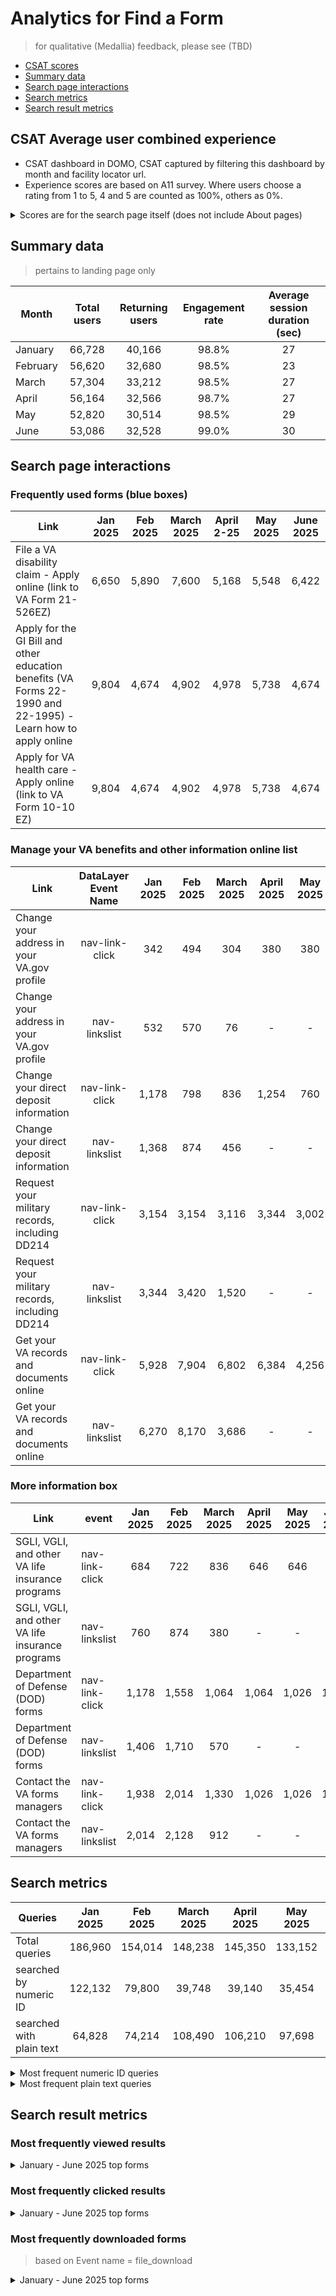 # Analytics for Find a Form
> for qualitative (Medallia) feedback, please see (TBD)

- [CSAT scores](https://github.com/department-of-veterans-affairs/va.gov-team/blob/master/products/find-a-va-form/analytics/analytics-find-a-form.md#csat-scores)
- [Summary data](#summary-data)
- [Search page interactions](#search-page-interactions)
- [Search metrics](https://github.com/department-of-veterans-affairs/va.gov-team/blob/master/products/find-a-va-form/analytics/analytics-find-a-form.md#search-metrics)
- [Search result metrics](https://github.com/department-of-veterans-affairs/va.gov-team/blob/master/products/find-a-va-form/analytics/analytics-find-a-form.md#search-result-metrics)
  
## CSAT Average user combined experience
- CSAT dashboard in DOMO, CSAT captured by filtering this dashboard by month and facility locator url.
- Experience scores are based on A11 survey. Where users choose a rating from 1 to 5, 4 and 5 are counted as 100%, others as 0%.

<details>
	<summary>Scores are for the search page itself (does not include About pages)</summary>
	

</details>


## Summary data
> pertains to landing page only

|	Month	|	Total users	|	Returning users	|	Engagement rate	|	Average session duration (sec)	|
|	---	|	:---:		|	:---:		|	:---:		|	:---:		|
|	January 	|	 66,728 	|	 40,166 	|	98.8%	|	27	|
|	February	|	 56,620 	|	 32,680 	|	98.5%	|	23	|
|	March	|	 57,304 	|	 33,212 	|	98.5%	|	27	|
|	April	|	 56,164 	|	 32,566 	|	98.7%	|	27	|
|	May	|	 52,820 	|	 30,514 	|	98.5%	|	29	|
|	June	|	 53,086 	|	 32,528 	|	99.0%	|	30	|



## Search page interactions
### Frequently used forms (blue boxes)	

| Link	| Jan 2025  | Feb 2025  | March 2025  | April 2-25 | May 2025 | June 2025
| --- | :---:|:---:|:---:|:---:|:---:|:---:| 
| File a VA disability claim - Apply online (link to VA Form 21-526EZ)	|	 6,650 	|	 5,890 	|	 7,600 	|	 5,168 	|	 5,548 	|	 6,422 	|
| Apply for the GI Bill and other education benefits (VA Forms 22-1990 and 22-1995) - Learn how to apply online	|	 9,804 	|	 4,674 	|	 4,902 	|	 4,978 	|	 5,738 	|	 4,674 	|
| Apply for VA health care - Apply online (link to VA Form 10-10 EZ)	|	 9,804 	|	 4,674 	|	 4,902 	|	 4,978 	|	 5,738 	|	 4,674 	|


	
### Manage your VA benefits and other information online list

| Link	| DataLayer Event Name | Jan 2025  | Feb 2025  | March 2025  | April 2025 | May 2025 | June 2025
| --- | :---:|:---:|:---:|:---:|:---:|:---:| :---:| 
| 	Change your address in your VA.gov profile	|	nav-link-click	|	 342 	|	 494 	|	 304 	|	 380 	|	 380 	|	 304 	|
|	Change your address in your VA.gov profile	|	nav-linkslist	|	 532 	|	 570 	|	 76 	|	 -   	|	 -   	|	 -   	|
|	Change your direct deposit information		|	nav-link-click	|	 1,178 	|	 798 	|	 836 	|	 1,254 	|	 760 	|	 684 	|
|	Change your direct deposit information	|	nav-linkslist		|	 1,368 	|	 874 	|	 456 	|	 -   	|	 -   	|	 -   	|
| 	Request your military records, including DD214	|	nav-link-click	|	 3,154 	|	 3,154 	|	 3,116 	|	 3,344 	|	 3,002 	|	 2,166 	|
|	Request your military records, including DD214	|	nav-linkslist	|	 3,344 	|	 3,420 	|	 1,520 	|	 -   	|	 -   	|	 -   	
| 	Get your VA records and documents online	|	nav-link-click	|	 5,928 	|	 7,904 	|	 6,802 	|	 6,384 	|	 4,256 	|	 5,130 	|
|	Get your VA records and documents online	|	nav-linkslist	|	 6,270 	|	 8,170 	|	 3,686 	|	 -   	|	 -   	|	 -   	|

### More information box
| Link	| event | Jan 2025  | Feb 2025  | March 2025  | April 2025 | May 2025 | June 2025
| --- |--- | :---:|:---:|:---:|:---:|:---:|:---:|
|	SGLI, VGLI, and other VA life insurance programs	|	nav-link-click	|	 684 	|	 722 	|	 836 	|	 646 	|	 646 	|	 418 	|
|	SGLI, VGLI, and other VA life insurance programs	|	nav-linkslist	|	 760 	|	 874 	|	 380 	|	 -   	|	 -   	|	 -   	|
 | 	Department of Defense (DOD) forms 	|	nav-link-click	|	 1,178 	|	 1,558 	|	 1,064 	|	 1,064 	|	 1,026 	|	 1,102 	|
|	Department of Defense (DOD) forms 	|	nav-linkslist	|	 1,406 	|	 1,710 	|	 570 	|	 -   	|	 -   	|	 -   	|
|	Contact the VA forms managers	|	nav-link-click	|	 1,938 	|	 2,014 	|	 1,330 	|	 1,026 	|	 1,026 	|	 1,596 	|
|	Contact the VA forms managers	|	nav-linkslist	|	 2,014 	|	 2,128 	|	 912 	|	 -   	|	 -   	|	 -   	|


## Search metrics


| Queries |Jan 2025  | Feb 2025  | March 2025  | April 2025 | May 2025 | June 2025
| --- | :---:|:---:|:---:|:---:|:---:|:---:|
| Total queries | 186,960 | 154,014  | 148,238| 145,350 | 133,152 | 134,672
| searched by numeric ID |	 122,132 	|	 79,800 	|	 39,748 	|	 39,140 	|	 35,454 	|	 36,366 	|
| searched with plain text |  64,828 	|	 74,214 	|	 108,490 	|	 106,210 	|	 97,698 	|	 98,306 	|

<details>
	<summary> Most frequent numeric ID queries </summary>

| Numeric ID |Jan 2025  | Feb 2025  | March 2025  | April 2025 | May 2025 | June 2025
| --- | :---:|:---:|:---:|:---:|:---:|:---:|
| total |	 122,132 	|	 79,800 	|	 39,748 	|	 39,140 	|	 35,454 	|	 36,366 	|  
|	21-0966	|	 1,026 	|	 1,102 	|	 3,382 	|	 2,546 	|	 2,850 	|	 2,470 	|
|	21-526ez	|	 4,370 	|	 2,508 	|	 950 	|	 1,140 	|	 1,064 	|	 722 	|
|	22-1995	|	 7,600 	|	 2,166 	|	 532 	|	 114 	|	 76 	|	 38 	|
|	21-4138	|	 2,280 	|	 2,508 	|	 1,216 	|	 1,292 	|	 532 	|	 798 	|
|	20-0995	|	 3,572 	|	 2,128 	|	 988 	|	 760 	|	 760 	|	 380 	|
|	4138	|	 1,900 	|	 836 	|	 494 	|	 950 	|	 1,292 	|	 1,444 	|
|	21-22	|	 2,242 	|	 1,406 	|	 988 	|	 760 	|	 646 	|	 722 	|
|	526ez	|	 1,672 	|	 1,862 	|	 1,292 	|	 798 	|	 342 	|	 760 	|
|	21-4142	|	 1,862 	|	 1,254 	|	 608 	|	 722 	|	 1,102 	|	 494 	|
|	526	|	 836 	|	 912 	|	 228 	|	 988 	|	 1,064 	|	 1,406 	|
|	10-10ezr	|	 1,178 	|	 950 	|	 988 	|	 380 	|	 380 	|	 1,444 	|
|	10-10cg	|	 1,026 	|	 646 	|	 684 	|	 684 	|	 874 	|	 912 	|
|	1199	|	 798 	|	 456 	|	 1,216 	|	 950 	|	 760 	|	 646 	|
|	995	|	 950 	|	 722 	|	 380 	|	 608 	|	 684 	|	 570 	|
|	21-2680	|	 1,292 	|	 836 	|	 684 	|	 456 	|	 342 	|	 228 	|
|	22-5490	|	 2,318 	|	 532 	|	 152 	|	 190 	|	 76 	|	 114 	|
|	20-0996	|	 1,178 	|	 646 	|	 380 	|	 190 	|	 456 	|	 418 	|
|	781	|	 950 	|	 912 	|	 418 	|	 228 	|	 228 	|	 380 	|
|	21-686c	|	 1,254 	|	 874 	|	 304 	|	 342 	|	 114 	|	 38 	|
|	21p-534ez	|	 1,140 	|	 646 	|	 228 	|	 190 	|	 266 	|	 380 	|

</details> 



<details>
	<summary> Most frequent plain text queries  </summary>

|Plain text |Jan 2025  | Feb 2025  | March 2025  | April 2025 | May 2025 | June 2025
| --- | :---:|:---:|:---:|:---:|:---:|:---:|
| total |	 64,828 	|	 74,214 	|	 108,490 	|	 106,210 	|	 97,698 	|	 98,306 	|
|	(not set)	|	 -   	|	 31,692 	|	 87,704 	|	 85,386 	|	 81,586 	|	 82,726 	|	 369,094 
|	foia	|	 1,026 	|	 646 	|	 646 	|	 494 	|	 38 	|	 76 	|	 2,926 
|	request	|	 342 	|	 190 	|	 -   	|	 342 	|	 228 	|	 494 	|	 1,596 
|	intent to file	|	 722 	|	 304 	|	 38 	|	 76 	|	 190 	|	 152 	|	 1,482 
|	aid and attendance	|	 570 	|	 152 	|	 342 	|	 190 	|	 152 	|	 -   	|	 1,406 
|	dic	|	 456 	|	 190 	|	 304 	|	 266 	|	 152 	|	 -   	|	 1,368 
|	coe	|	 228 	|	 342 	|	 190 	|	 228 	|	 190 	|	 114 	|	 1,292 
|	dbq	|	 646 	|	 228 	|	 38 	|	 114 	|	 114 	|	 76 	|	 1,216 
|	direct deposit	|	 570 	|	 304 	|	 114 	|	 -   	|	 38 	|	 114 	|	 1,140 
|	tax	|	 418 	|	 494 	|	 76 	|	 114 	|	 -   	|	 -   	|	 1,102 
|	rfs	|	 304 	|	 152 	|	 152 	|	 76 	|	 114 	|	 266 	|	 1,064 
|	fmla	|	 114 	|	 304 	|	 76 	|	 76 	|	 266 	|	 114 	|	 950 
|	travel	|	 266 	|	 228 	|	 266 	|	 76 	|	 38 	|	 38 	|	 912 
|	burial	|	 304 	|	 304 	|	 38 	|	 -   	|	 114 	|	 114 	|	 874 
|	certificate of eligibility	|	 494 	|	 228 	|	 -   	|	 76 	|	 38 	|	 -   	|	 836 

</details>

## Search result metrics

### Most frequently viewed results

<details> 
<summary> January - June 2025 top forms </summary>

| Form	| Jan 2025  | Feb 2025  | March 2025  | April 2025 | May 2025 | June 2025
| --- | :---:|:---:|:---:|:---:|:---:|:---:|
|	/find-forms/?q=22-1995	|	 7,904 	|	 3,876 	|	 4,294 	|	 2,280 	|	 3,116 	|	 3,192 
|	/find-forms/?q=21-526ez	|	 4,712 	|	 3,876 	|	 3,382 	|	 3,914 	|	 3,762 	|	 3,686 
|	/find-forms/?q=20-0995	|	 4,028 	|	 3,268 	|	 2,774 	|	 3,230 	|	 3,610 	|	 2,888 
|	/find-forms/?q=21-4138	|	 2,432 	|	 3,686 	|	 3,914 	|	 3,990 	|	 2,470 	|	 3,306 
|	/find-forms/?q=21-0966	|	 1,026 	|	 1,368 	|	 5,092 	|	 3,458 	|	 4,180 	|	 3,610 
|	/find-forms/?q=21-22	|	 2,470 	|	 2,014 	|	 2,812 	|	 2,584 	|	 2,166 	|	 3,078 
|	/find-forms/?q=4138	|	 2,014 	|	 1,330 	|	 1,900 	|	 2,888 	|	 3,572 	|	 3,420 
|	/find-forms/?q=526	|	 912 	|	 1,482 	|	 1,254 	|	 3,002 	|	 3,268 	|	 3,686 
|	/find-forms/?q=21-4142	|	 2,204 	|	 1,824 	|	 2,546 	|	 1,976 	|	 2,926 	|	 2,052 
|	/find-forms/?q=526ez	|	 2,128 	|	 2,926 	|	 2,774 	|	 2,052 	|	 1,178 	|	 1,596 
|	/find-forms/?q=22-5490	|	 2,356 	|	 912 	|	 1,444 	|	 1,900 	|	 1,520 	|	 2,850 
|	/find-forms/?q=10-10ezr	|	 1,672 	|	 1,482 	|	 2,014 	|	 1,178 	|	 1,216 	|	 3,154 
|	/find-forms/?q=10-10cg	|	 1,748 	|	 1,102 	|	 1,558 	|	 1,444 	|	 2,014 	|	 2,204 
|	/find-forms/?q=0995	|	 912 	|	 1,254 	|	 1,292 	|	 1,672 	|	 2,090 	|	 1,938 
|	/find-forms/?q=21-2680	|	 1,482 	|	 1,254 	|	 2,128 	|	 1,596 	|	 1,026 	|	 988 
|	/find-forms/?q=21-686c	|	 1,330 	|	 1,178 	|	 1,596 	|	 1,634 	|	 950 	|	 1,368 
|	/find-forms/?q=20-0996	|	 1,178 	|	 1,102 	|	 1,292 	|	 1,330 	|	 1,672 	|	 1,444 
|	/find-forms/?q=1199	|	 1,558 	|	 722 	|	 1,292 	|	 1,292 	|	 874 	|	 722 
|	/find-forms/?q=21-674	|	 1,140 	|	 1,026 	|	 1,254 	|	 1,444 	|	 722 	|	 874 
|	/find-forms/?q=0781	|	 1,216 	|	 1,216 	|	 950 	|	 874 	|	 1,178 	|	 950 
|	/find-forms/?q=21-0845	|	 1,596 	|	 1,216 	|	 760 	|	 1,520 	|	 722 	|	 570 
|	/find-forms/?q=21p-534ez	|	 1,292 	|	 1,026 	|	 912 	|	 798 	|	 950 	|	 1,292 
|	/find-forms/?q=21-0781	|	 1,026 	|	 1,254 	|	 1,178 	|	 950 	|	 912 	|	 874 
|	/find-forms/?q=1010ez	|	 988 	|	 228 	|	 760 	|	 1,672 	|	 494 	|	 1,140 
|	/find-forms/?q=10182	|	 798 	|	 684 	|	 1,026 	|	 912 	|	 874 	|	 912 
|	/find-forms/?q=686c	|	 1,102 	|	 912 	|	 494 	|	 798 	|	 1,026 	|	 684 
|	/find-forms/?q=21-4142a	|	 684 	|	 608 	|	 912 	|	 798 	|	 1,216 	|	 722 
|	/find-forms/?q=21-10210	|	 684 	|	 722 	|	 1,178 	|	 798 	|	 380 	|	 1,026 
|	/find-forms/?q=22-1990e	|	 1,102 	|	 456 	|	 418 	|	 836 	|	 722 	|	 1,254 
|	/find-forms/?q=10-10ez	|	 608 	|	 532 	|	 950 	|	 874 	|	 722 	|	 874 
|	/find-forms/?q=foia	|	 1,102 	|	 760 	|	 1,292 	|	 760 	|	 304 	|	 342 
|	/find-forms/?q=0845	|	 760 	|	 1,520 	|	 912 	|	 608 	|	 266 	|	 342 
|	/find-forms/?q=0996	|	 684 	|	 304 	|	 380 	|	 1,406 	|	 1,064 	|	 418 
|	/find-forms/?q=21-8940	|	 608 	|	 988 	|	 684 	|	 646 	|	 570 	|	 722 
|	/find-forms/?q=22-1990	|	 1,064 	|	 646 	|	 456 	|	 722 	|	 608 	|	 532 
|	/find-forms/?q=intent+to+file	|	 760 	|	 608 	|	 608 	|	 760 	|	 570 	|	 608 
|	/find-forms/?q=0740	|	 494 	|	 608 	|	 532 	|	 988 	|	 608 	|	 456 
|	/find-forms/?q=4142	|	 1,140 	|	 190 	|	 532 	|	 570 	|	 608 	|	 646 
|	/find-forms/?q=10-10171	|	 380 	|	 608 	|	 950 	|	 1,064 	|	 456 	|	 -   
|	/find-forms/?q=10-10172	|	 494 	|	 646 	|	 722 	|	 494 	|	 380 	|	 532 
|	/find-forms/?q=10-10hs	|	 950 	|	 494 	|	 646 	|	 228 	|	 380 	|	 570 
|	/find-forms/?q=sf180	|	 304 	|	 418 	|	 1,216 	|	 608 	|	 380 	|	 266 
|	/find-forms/?q=21p-530ez	|	 456 	|	 304 	|	 456 	|	 532 	|	 532 	|	 874 
|	/find-forms/?q=chapter+35	|	 532 	|	 266 	|	 456 	|	 722 	|	 342 	|	 798 
|	/find-forms/?q=dd214	|	 1,710 	|	 1,026 	|	 152 	|	 38 	|	 38 	|	 114 
|	/find-forms/?q=674	|	 494 	|	 380 	|	 532 	|	 646 	|	 380 	|	 494 
|	/find-forms/?q=aid+and+attendance	|	 646 	|	 380 	|	 646 	|	 494 	|	 532 	|	 228 
|	/find-forms/?q=8940	|	 456 	|	 456 	|	 456 	|	 646 	|	 418 	|	 456 
|	/find-forms/?q=10-3542	|	 76 	|	 684 	|	 152 	|	 608 	|	 646 	|	 646 
|	/find-forms/?q=va+form+10-8678	|	 456 	|	 266 	|	 266 	|	 532 	|	 874 	|	 418 
|	/find-forms/?q=21p-527ez	|	 114 	|	 418 	|	 608 	|	 570 	|	 380 	|	 646 
|	/find-forms/?q=2237	|	 494 	|	 570 	|	 570 	|	 342 	|	 570 	|	 190 
|	/find-forms/?q=dic	|	 570 	|	 228 	|	 760 	|	 532 	|	 380 	|	 152 
|	/find-forms/?q=0966	|	 342 	|	 722 	|	 380 	|	 380 	|	 532 	|	 190 
|	/find-forms/?q=20-10206	|	 722 	|	 380 	|	 266 	|	 532 	|	 342 	|	 304 
|	/find-forms/?q=21-526	|	 190 	|	 646 	|	 760 	|	 418 	|	 228 	|	 304 
|	/find-forms/?q=2680	|	 418 	|	 304 	|	 760 	|	 228 	|	 304 	|	 418 
|	/find-forms/?q=534ez	|	 456 	|	 418 	|	 494 	|	 760 	|	 190 	|	 114 
|	/find-forms/?q=530ez	|	 266 	|	 380 	|	 798 	|	 380 	|	 342 	|	 228 
|	/find-forms/?q=va+form+20-0995	|	 570 	|	 152 	|	 304 	|	 228 	|	 456 	|	 684 
|	/find-forms/?q=5655	|	 570 	|	 380 	|	 532 	|	 304 	|	 342 	|	 190 
|	/find-forms/?q=request	|	 570 	|	 228 	|	 -   	|	 456 	|	 266 	|	 798 
|	/find-forms/?q=1099	|	 760 	|	 532 	|	 380 	|	 304 	|	 76 	|	 152 
|	/find-forms/?q=21p-0969	|	 532 	|	 342 	|	 342 	|	 114 	|	 304 	|	 570 
|	/find-forms/?q=direct+deposit	|	 646 	|	 304 	|	 532 	|	 228 	|	 152 	|	 342 
|	/find-forms/?q=10091	|	 190 	|	 266 	|	 494 	|	 494 	|	 380 	|	 342 
|	/find-forms/?q=21-4192	|	 494 	|	 380 	|	 380 	|	 304 	|	 342 	|	 266 
|	/find-forms/?q=10-10d	|	 380 	|	 190 	|	 456 	|	 456 	|	 228 	|	 418 
|	/find-forms/?q=burial	|	 304 	|	 456 	|	 304 	|	 228 	|	 532 	|	 304 
|	/find-forms/?q=10-7959c	|	 456 	|	 380 	|	 190 	|	 228 	|	 228 	|	 570 
|	/find-forms/?q=686	|	 38 	|	 228 	|	 380 	|	 418 	|	 532 	|	 456 
|	/find-forms/?q=travel	|	 418 	|	 456 	|	 418 	|	 456 	|	 114 	|	 190 
|	/find-forms/?q=21p-8416	|	 456 	|	 380 	|	 456 	|	 304 	|	 266 	|	 152 
|	/find-forms/?q=21-4170	|	 456 	|	 418 	|	 152 	|	 418 	|	 456 	|	 76 
|	/find-forms/?q=certificate+of+eligibility	|	 532 	|	 228 	|	 228 	|	 304 	|	 304 	|	 266 
|	/find-forms/?q=20-0998	|	 456 	|	 228 	|	 304 	|	 228 	|	 266 	|	 342 
|	/find-forms/?q=40-1330	|	 266 	|	 114 	|	 304 	|	 190 	|	 342 	|	 608 
|	/find-forms/?q=sf+180	|	 266 	|	 152 	|	 418 	|	 380 	|	 190 	|	 380 
|	/find-forms/?q=vaf+28-1902w	|	 190 	|	 912 	|	 152 	|	 114 	|	 190 	|	 228 
|	/find-forms/?q=10-5345	|	 380 	|	 304 	|	 342 	|	 266 	|	 266 	|	 190 
|	/find-forms/?q=534	|	 380 	|	 342 	|	 532 	|	 114 	|	 228 	|	 152 
|	/find-forms/?q=tax	|	 456 	|	 646 	|	 380 	|	 190 	|	 -   	|	 38 
|	/find-forms/?q=21-0538	|	 304 	|	 228 	|	 380 	|	 304 	|	 114 	|	 342 
|	/find-forms/?q=va+form+21-526ez	|	 570 	|	 152 	|	 266 	|	 152 	|	 304 	|	 228 
|	/find-forms/?q=20-10207	|	 152 	|	 304 	|	 304 	|	 228 	|	 342 	|	 304 
|	/find-forms/?q=22-1999	|	 532 	|	 152 	|	 228 	|	 114 	|	 380 	|	 228 
|	/find-forms/?q=4192	|	 228 	|	 228 	|	 228 	|	 456 	|	 190 	|	 304 
|	/find-forms/?q=28-1902w	|	 152 	|	 228 	|	 228 	|	 266 	|	 342 	|	 304 
|	/find-forms/?q=10-8678	|	 76 	|	 190 	|	 76 	|	 76 	|	 646 	|	 418 
|	/find-forms/?q=21-674b	|	 342 	|	 228 	|	 342 	|	 114 	|	 76 	|	 380 
|	/find-forms/?q=21p-4171	|	 114 	|	 304 	|	 152 	|	 342 	|	 342 	|	 228 
|	/find-forms/?q=request+for+service	|	 266 	|	 190 	|	 228 	|	 228 	|	 304 	|	 228 
|	/find-forms/?q=10-10	|	 152 	|	 228 	|	 380 	|	 342 	|	 152 	|	 152 
|	/find-forms/?q=1995	|	 114 	|	 228 	|	 304 	|	 304 	|	 266 	|	 152 
|	/find-forms/?q=28-1900	|	 304 	|	 76 	|	 228 	|	 152 	|	 266 	|	 342 
|	/find-forms/?q=champva	|	 494 	|	 76 	|	 342 	|	 114 	|	 228 	|	 114 


</details>

### Most frequently clicked results

<details> 
<summary> January - June 2025 top forms </summary>

| Form	| Jan 2025  | Feb 2025  | March 2025  | April 2025 | May 2025 | June 2025
| --- | :---:|:---:|:---:|:---:|:---:|:---:|
|	/find-forms/?q=22-1995	|	 1,634 	|	 608 	|	 874 	|	 456 	|	 722 	|	 950 
|	/find-forms/?q=21-4138	|	 722 	|	 1,140 	|	 760 	|	 608 	|	 836 	|	 722 
|	/find-forms/?q=22-5490	|	 304 	|	 380 	|	 228 	|	 570 	|	 494 	|	 722 
|	/find-forms/?q=21-22	|	 608 	|	 418 	|	 266 	|	 456 	|	 228 	|	 494 
|	/find-forms/?q=21-674	|	 456 	|	 418 	|	 456 	|	 532 	|	 228 	|	 342 
|	/find-forms/?q=20-0995	|	 532 	|	 342 	|	 342 	|	 304 	|	 532 	|	 342 
|	/find-forms/?q=21-526ez	|	 456 	|	 342 	|	 228 	|	 380 	|	 380 	|	 494 
|	/find-forms/?q=4138	|	 342 	|	 304 	|	 456 	|	 380 	|	 342 	|	 304 
|	/find-forms/?q=21-2680	|	 342 	|	 228 	|	 456 	|	 342 	|	 190 	|	 190 
|	/find-forms/?q=21-0845	|	 342 	|	 380 	|	 76 	|	 494 	|	 228 	|	 114 
|	/find-forms/?q=21-4142	|	 304 	|	 152 	|	 532 	|	 152 	|	 152 	|	 228 
|	/find-forms/?q=10-10172	|	 228 	|	 228 	|	 228 	|	 266 	|	 152 	|	 266 
|	/find-forms/?q=21-686c	|	 228 	|	 190 	|	 342 	|	 190 	|	 114 	|	 304 
|	/find-forms/?q=10-10cg	|	 304 	|	 114 	|	 152 	|	 38 	|	 532 	|	 76 
|	/find-forms/?q=20-0996	|	 304 	|	 266 	|	 114 	|	 38 	|	 228 	|	 266 
|	/find-forms/?q=21p-534ez	|	 304 	|	 190 	|	 152 	|	 76 	|	 76 	|	 418 
|	/find-forms/?q=intent+to+file	|	 228 	|	 152 	|	 190 	|	 304 	|	 190 	|	 152 
|	/find-forms/?q=21-0781	|	 304 	|	 190 	|	 38 	|	 304 	|	 76 	|	 266 
|	/find-forms/?q=0996	|	 342 	|	 76 	|	 152 	|	 380 	|	 114 	|	 76 
|	/find-forms/?q=21-0966	|	 266 	|	 190 	|	 304 	|	 114 	|	 152 	|	 114 
|	/find-forms/?q=22-1990e	|	 304 	|	 114 	|	 76 	|	 114 	|	 228 	|	 304 
|	/find-forms/?q=0995	|	 228 	|	 76 	|	 266 	|	 190 	|	 76 	|	 190 
|	/find-forms/?q=21-4142a	|	 152 	|	 114 	|	 152 	|	 114 	|	 190 	|	 228 
|	/find-forms/?q=21-10210	|	 190 	|	 38 	|	 114 	|	 152 	|	 76 	|	 342 
|	/find-forms/?q=526	|	 38 	|	 152 	|	 228 	|	 228 	|	 152 	|	 114 

</details>

### Most frequently downloaded forms
> based on Event name = file_download

<details> 
<summary> January - June 2025 top forms </summary>


| Form	| Jan 2025  | Feb 2025  | March 2025  | April 2025 | May 2025 | June 2025
| --- | :---:|:---:|:---:|:---:|:---:|:---:|
|	/find-forms/about-form-21-4138/			|	 21,812 	|	 19,988 	|	 22,990 	|	 21,964 	|	 23,180 	|	 22,192 	|
|	/find-forms/about-form-21-526ez/			|	 16,226 	|	 14,478 	|	 14,136 	|	 14,098 	|	 12,768 	|	 14,174 	|
|	/find-forms/about-form-10-10172/			|	 13,908 	|	 13,414 	|	 12,122 	|	 14,136 	|	 11,818 	|	 17,974 	|
|	/find-forms/about-form-10-7959c/			|	 13,490 	|	 14,440 	|	 12,806 	|	 14,060 	|	 12,844 	|	 13,452 	|
|	/find-forms/about-form-21-2680/			|	 15,504 	|	 13,262 	|	 13,946 	|	 12,578 	|	 12,578 	|	 12,084 	|
|	/find-forms/about-form-10-10ez/			|	 11,780 	|	 10,412 	|	 10,260 	|	 9,766 	|	 12,388 	|	 10,146 	|
|	/find-forms/about-form-21-10210/			|	 8,854 	|	 10,526 	|	 11,286 	|	 10,906 	|	 9,310 	|	 10,070 	|
|	/find-forms/about-form-20-0995/			|	 8,968 	|	 8,664 	|	 9,386 	|	 9,956 	|	 8,626 	|	 10,032 	|
|	/find-forms/about-form-22-5490/			|	 6,688 	|	 7,448 	|	 8,436 	|	 9,576 	|	 9,044 	|	 12,122 	|
|	/find-forms/about-form-21p-534ez/			|	 10,564 	|	 6,422 	|	 10,374 	|	 8,968 	|	 7,828 	|	 8,702 	|
|	/find-forms/about-form-40-1330/			|	 7,942 	|	 7,372 	|	 8,094 	|	 9,310 	|	 8,018 	|	 9,842 	|
|	/find-forms/about-form-21-0781/			|	 9,500 	|	 8,284 	|	 6,802 	|	 6,840 	|	 6,688 	|	 8,930 	|
|	/find-forms/about-form-10-10d/			|	 10,640 	|	 9,576 	|	 6,574 	|	 5,282 	|	 5,092 	|	 5,890 	|
|	/find-forms/about-form-21-8940/			|	 10,184 	|	 6,802 	|	 6,650 	|	 5,168 	|	 7,562 	|	 5,586 	|
|	/find-forms/about-form-21-686c/			|	 6,688 	|	 5,624 	|	 5,738 	|	 7,372 	|	 6,498 	|	 8,246 	|
|	/find-forms/about-form-21-674/			|	 7,410 	|	 5,168 	|	 5,168 	|	 5,738 	|	 5,852 	|	 6,422 	|
|	/find-forms/about-form-21-4142/			|	 6,612 	|	 6,384 	|	 5,700 	|	 5,586 	|	 6,270 	|	 4,636 	|
|	/find-forms/about-form-10-3542/			|	 5,624 	|	 6,308 	|	 5,358 	|	 5,738 	|	 6,270 	|	 5,244 	|
|	/find-forms/about-form-10-8678/			|	 2,698 	|	 2,470 	|	 2,508 	|	 3,078 	|	 14,288 	|	 8,892 	|
|	/find-forms/about-form-21-0966/			|	 5,624 	|	 6,194 	|	 6,232 	|	 4,864 	|	 4,522 	|	 5,852 	|
|	/find-forms/about-form-21-0845/			|	 5,130 	|	 4,712 	|	 4,940 	|	 6,688 	|	 4,902 	|	 4,940 	|
|	/find-forms/about-form-10-5345/			|	 4,978 	|	 5,396 	|	 4,978 	|	 4,864 	|	 5,130 	|	 5,510 	|
|	/find-forms/about-form-20-10206/			|	 5,016 	|	 5,092 	|	 4,978 	|	 5,130 	|	 4,104 	|	 4,522 	|
|	/find-forms/about-form-10-10cg/			|	 5,510 	|	 4,332 	|	 3,914 	|	 4,104 	|	 5,168 	|	 5,548 	|
|	/find-forms/about-form-21-22/			|	 6,460 	|	 4,256 	|	 4,636 	|	 4,332 	|	 3,838 	|	 4,522 	|
|	/find-forms/about-form-10-0137/			|	 4,788 	|	 3,078 	|	 3,648 	|	 3,876 	|	 5,700 	|	 4,028 	|
|	/find-forms/about-form-21-4192/			|	 5,282 	|	 5,966 	|	 3,344 	|	 3,230 	|	 4,142 	|	 3,002 	|
|	/find-forms/about-form-20-0996/			|	 4,028 	|	 3,686 	|	 4,256 	|	 4,370 	|	 4,066 	|	 3,648 	|
|	/find-forms/about-form-22-1990e/			|	 3,230 	|	 3,458 	|	 3,306 	|	 4,826 	|	 3,838 	|	 4,522 	|
|	/find-forms/about-form-21p-530ez/			|	 4,370 	|	 3,382 	|	 3,382 	|	 3,990 	|	 3,382 	|	 4,104 	|
|	/find-forms/about-form-22-1995/			|	 6,080 	|	 3,876 	|	 3,002 	|	 2,280 	|	 3,116 	|	 4,104 	|
|	/find-forms/about-form-10091/			|	 4,066 	|	 2,622 	|	 2,736 	|	 2,546 	|	 4,674 	|	 3,762 	|




